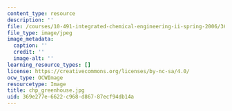 ```yaml
---
content_type: resource
description: ''
file: /courses/10-491-integrated-chemical-engineering-ii-spring-2006/369e277e6622c968d86787ecf94db14a_chp_greenhouse.jpg
file_type: image/jpeg
image_metadata:
  caption: ''
  credit: ''
  image-alt: ''
learning_resource_types: []
license: https://creativecommons.org/licenses/by-nc-sa/4.0/
ocw_type: OCWImage
resourcetype: Image
title: chp_greenhouse.jpg
uid: 369e277e-6622-c968-d867-87ecf94db14a
---
```

